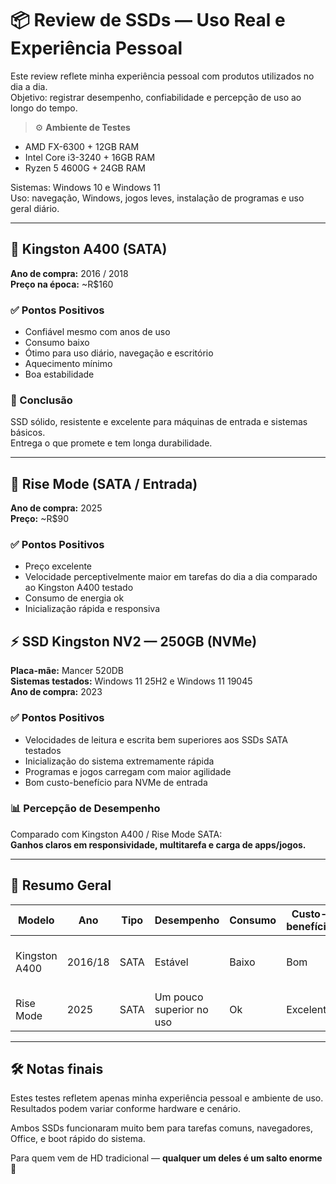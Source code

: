 # 📦 Review de SSDs — Uso Real e Experiência Pessoal

Este review reflete minha experiência pessoal com produtos utilizados no dia a dia.  
Objetivo: registrar desempenho, confiabilidade e percepção de uso ao longo do tempo.

> ⚙️ **Ambiente de Testes**
- AMD FX-6300 + 12GB RAM
- Intel Core i3-3240 + 16GB RAM
- Ryzen 5 4600G + 24GB RAM

Sistemas: Windows 10 e Windows 11  
Uso: navegação, Windows, jogos leves, instalação de programas e uso geral diário.

---

## 🧊 Kingston A400 (SATA)

**Ano de compra:** 2016 / 2018  
**Preço na época:** ~R$160  

### ✅ Pontos Positivos
- Confiável mesmo com anos de uso
- Consumo baixo
- Ótimo para uso diário, navegação e escritório
- Aquecimento mínimo
- Boa estabilidade

### 🎯 Conclusão
SSD sólido, resistente e excelente para máquinas de entrada e sistemas básicos.  
Entrega o que promete e tem longa durabilidade.

---

## 🚀 Rise Mode (SATA / Entrada)

**Ano de compra:** 2025  
**Preço:** ~R$90

### ✅ Pontos Positivos
- Preço excelente
- Velocidade perceptivelmente maior em tarefas do dia a dia comparado ao Kingston A400 testado
- Consumo de energia ok
- Inicialização rápida e responsiva

## ⚡ SSD Kingston NV2 — 250GB (NVMe)

**Placa-mãe:** Mancer 520DB  
**Sistemas testados:** Windows 11 25H2 e Windows 11 19045  
**Ano de compra:** 2023

### ✅ Pontos Positivos
- Velocidades de leitura e escrita bem superiores aos SSDs SATA testados
- Inicialização do sistema extremamente rápida
- Programas e jogos carregam com maior agilidade
- Bom custo-benefício para NVMe de entrada


### 📊 Percepção de Desempenho
Comparado com Kingston A400 / Rise Mode SATA:  
**Ganhos claros em responsividade, multitarefa e carga de apps/jogos.**

---

## 📌 Resumo Geral

| Modelo | Ano | Tipo | Desempenho | Consumo | Custo-benefício | Indico para |
|-------|-----|------|-----------|--------|----------------|-------------|
| Kingston A400 | 2016/18 | SATA | Estável | Baixo | Bom | PCs antigos e uso diário |
| Rise Mode | 2025 | SATA | Um pouco superior no uso | Ok | Excelente | Upgrade barato e rápido |

---

## 🛠️ Notas finais

Estes testes refletem apenas minha experiência pessoal e ambiente de uso.  
Resultados podem variar conforme hardware e cenário.

Ambos SSDs funcionaram muito bem para tarefas comuns, navegadores, Office, e boot rápido do sistema.

Para quem vem de HD tradicional — **qualquer um deles é um salto enorme** 🚀

